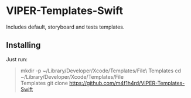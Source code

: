 # VIPER-Templates-Swift
Includes default, storyboard and tests templates.

## Installing

Just run:
> mkdir -p ~/Library/Developer/Xcode/Templates/File\ Templates cd ~/Library/Developer/Xcode/Templates/File\
> Templates git clone https://github.com/m4f1h4rd/VIPER-Templates-Swift
